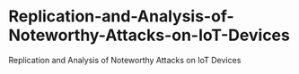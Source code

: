 # Replication-and-Analysis-of-Noteworthy-Attacks-on-IoT-Devices
Replication and Analysis of Noteworthy Attacks on IoT Devices
